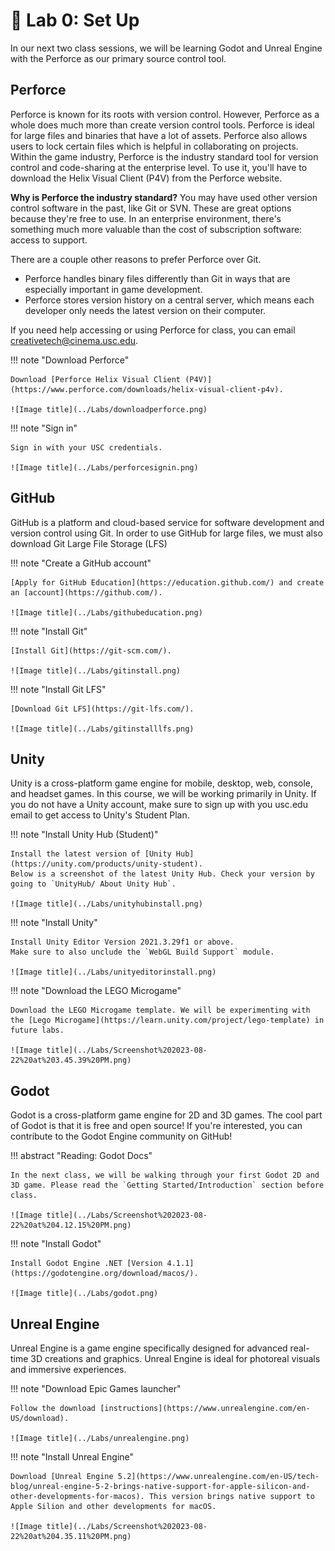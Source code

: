 # 🧰 Lab 0: Set Up

In our next two class sessions, we will be learning Godot and Unreal Engine with the Perforce as our primary source control tool. 

## Perforce
Perforce is known for its roots with version control. However, Perforce as a whole does much more than create version control tools. Perforce is ideal for large files and binaries that have a lot of assets. Perforce also allows users to lock certain files which is helpful in collaborating on projects. Within the game industry, Perforce is the industry standard tool for version control and code-sharing at the enterprise level. To use it, you'll have to download the Helix Visual Client (P4V) from the Perforce website.

**Why is Perforce the industry standard?**
You may have used other version control software in the past, like Git or SVN. These are great options because they're free to use.
In an enterprise environment, there's something much more valuable than the cost of subscription software: access to support.

There are a couple other reasons to prefer Perforce over Git.

* Perforce handles binary files differently than Git in ways that are especially important in game development.
* Perforce stores version history on a central server, which means each developer only needs the latest version on their computer.

If you need help accessing or using Perforce for class, you can email [creativetech@cinema.usc.edu](creativetech@cinema.usc.edu).

!!! note "Download Perforce"

    Download [Perforce Helix Visual Client (P4V)](https://www.perforce.com/downloads/helix-visual-client-p4v).

    ![Image title](../Labs/downloadperforce.png) 

!!! note "Sign in"

    Sign in with your USC credentials.

    ![Image title](../Labs/perforcesignin.png) 

## GitHub
GitHub is a platform and cloud-based service for software development and version control using Git. In order to use GitHub for large files, we must also download Git Large File Storage (LFS)

!!! note "Create a GitHub account"

    [Apply for GitHub Education](https://education.github.com/) and create an [account](https://github.com/).

    ![Image title](../Labs/githubeducation.png) 

!!! note "Install Git"

    [Install Git](https://git-scm.com/).

    ![Image title](../Labs/gitinstall.png) 

!!! note "Install Git LFS"

    [Download Git LFS](https://git-lfs.com/).

    ![Image title](../Labs/gitinstalllfs.png) 

## Unity
Unity is a cross-platform game engine for mobile, desktop, web, console, and headset games. In this course, we will be working primarily in Unity. If you do not have a Unity account, make sure to sign up with you usc.edu email to get access to Unity's Student Plan.

!!! note "Install Unity Hub (Student)"

    Install the latest version of [Unity Hub](https://unity.com/products/unity-student).
    Below is a screenshot of the latest Unity Hub. Check your version by going to `UnityHub/ About Unity Hub`.

    ![Image title](../Labs/unityhubinstall.png) 

!!! note "Install Unity"

    Install Unity Editor Version 2021.3.29f1 or above.
    Make sure to also unclude the `WebGL Build Support` module.

    ![Image title](../Labs/unityeditorinstall.png) 


!!! note "Download the LEGO Microgame"

    Download the LEGO Microgame template. We will be experimenting with the [Lego Microgame](https://learn.unity.com/project/lego-template) in future labs. 

    ![Image title](../Labs/Screenshot%202023-08-22%20at%203.45.39%20PM.png) 

## Godot
Godot is a cross-platform game engine for 2D and 3D games. The cool part of Godot is that it is free and open source! If you're interested, you can contribute to the Godot Engine community on GitHub!

!!! abstract "Reading: Godot Docs"

    In the next class, we will be walking through your first Godot 2D and 3D game. Please read the `Getting Started/Introduction` section before class.

    ![Image title](../Labs/Screenshot%202023-08-22%20at%204.12.15%20PM.png)

!!! note "Install Godot"

    Install Godot Engine .NET [Version 4.1.1](https://godotengine.org/download/macos/).

    ![Image title](../Labs/godot.png)

## Unreal Engine
Unreal Engine is a game engine specifically designed for advanced real-time 3D creations and graphics. Unreal Engine is ideal for photoreal visuals and immersive experiences. 

!!! note "Download Epic Games launcher"

    Follow the download [instructions](https://www.unrealengine.com/en-US/download).

    ![Image title](../Labs/unrealengine.png)

!!! note "Install Unreal Engine"

    Download [Unreal Engine 5.2](https://www.unrealengine.com/en-US/tech-blog/unreal-engine-5-2-brings-native-support-for-apple-silicon-and-other-developments-for-macos). This version brings native support to Apple Silion and other developments for macOS.
    
    ![Image title](../Labs/Screenshot%202023-08-22%20at%204.35.11%20PM.png)
